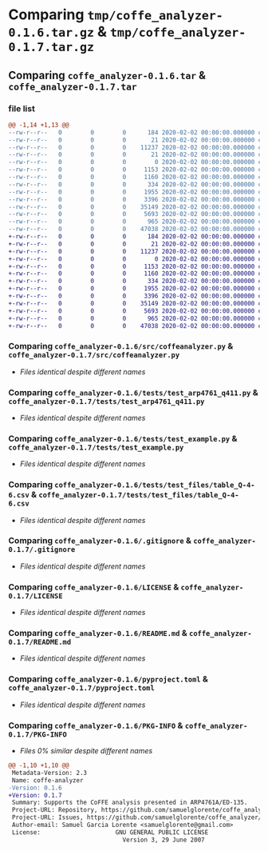 # Comparing `tmp/coffe_analyzer-0.1.6.tar.gz` & `tmp/coffe_analyzer-0.1.7.tar.gz`

## Comparing `coffe_analyzer-0.1.6.tar` & `coffe_analyzer-0.1.7.tar`

### file list

```diff
@@ -1,14 +1,13 @@
--rw-r--r--   0        0        0      184 2020-02-02 00:00:00.000000 coffe_analyzer-0.1.6/requirements-dev.txt
--rw-r--r--   0        0        0       21 2020-02-02 00:00:00.000000 coffe_analyzer-0.1.6/src/__init__.py
--rw-r--r--   0        0        0    11237 2020-02-02 00:00:00.000000 coffe_analyzer-0.1.6/src/coffeanalyzer.py
--rw-r--r--   0        0        0       21 2020-02-02 00:00:00.000000 coffe_analyzer-0.1.6/src/coffe_analyzer/__init__.py
--rw-r--r--   0        0        0        0 2020-02-02 00:00:00.000000 coffe_analyzer-0.1.6/tests/__init__.py
--rw-r--r--   0        0        0     1153 2020-02-02 00:00:00.000000 coffe_analyzer-0.1.6/tests/test_arp4761_q411.py
--rw-r--r--   0        0        0     1160 2020-02-02 00:00:00.000000 coffe_analyzer-0.1.6/tests/test_example.py
--rw-r--r--   0        0        0      334 2020-02-02 00:00:00.000000 coffe_analyzer-0.1.6/tests/test_files/example.csv
--rw-r--r--   0        0        0     1955 2020-02-02 00:00:00.000000 coffe_analyzer-0.1.6/tests/test_files/table_Q-4-6.csv
--rw-r--r--   0        0        0     3396 2020-02-02 00:00:00.000000 coffe_analyzer-0.1.6/.gitignore
--rw-r--r--   0        0        0    35149 2020-02-02 00:00:00.000000 coffe_analyzer-0.1.6/LICENSE
--rw-r--r--   0        0        0     5693 2020-02-02 00:00:00.000000 coffe_analyzer-0.1.6/README.md
--rw-r--r--   0        0        0      965 2020-02-02 00:00:00.000000 coffe_analyzer-0.1.6/pyproject.toml
--rw-r--r--   0        0        0    47038 2020-02-02 00:00:00.000000 coffe_analyzer-0.1.6/PKG-INFO
+-rw-r--r--   0        0        0      184 2020-02-02 00:00:00.000000 coffe_analyzer-0.1.7/requirements-dev.txt
+-rw-r--r--   0        0        0       21 2020-02-02 00:00:00.000000 coffe_analyzer-0.1.7/src/__init__.py
+-rw-r--r--   0        0        0    11237 2020-02-02 00:00:00.000000 coffe_analyzer-0.1.7/src/coffeanalyzer.py
+-rw-r--r--   0        0        0        0 2020-02-02 00:00:00.000000 coffe_analyzer-0.1.7/tests/__init__.py
+-rw-r--r--   0        0        0     1153 2020-02-02 00:00:00.000000 coffe_analyzer-0.1.7/tests/test_arp4761_q411.py
+-rw-r--r--   0        0        0     1160 2020-02-02 00:00:00.000000 coffe_analyzer-0.1.7/tests/test_example.py
+-rw-r--r--   0        0        0      334 2020-02-02 00:00:00.000000 coffe_analyzer-0.1.7/tests/test_files/example.csv
+-rw-r--r--   0        0        0     1955 2020-02-02 00:00:00.000000 coffe_analyzer-0.1.7/tests/test_files/table_Q-4-6.csv
+-rw-r--r--   0        0        0     3396 2020-02-02 00:00:00.000000 coffe_analyzer-0.1.7/.gitignore
+-rw-r--r--   0        0        0    35149 2020-02-02 00:00:00.000000 coffe_analyzer-0.1.7/LICENSE
+-rw-r--r--   0        0        0     5693 2020-02-02 00:00:00.000000 coffe_analyzer-0.1.7/README.md
+-rw-r--r--   0        0        0      965 2020-02-02 00:00:00.000000 coffe_analyzer-0.1.7/pyproject.toml
+-rw-r--r--   0        0        0    47038 2020-02-02 00:00:00.000000 coffe_analyzer-0.1.7/PKG-INFO
```

### Comparing `coffe_analyzer-0.1.6/src/coffeanalyzer.py` & `coffe_analyzer-0.1.7/src/coffeanalyzer.py`

 * *Files identical despite different names*

### Comparing `coffe_analyzer-0.1.6/tests/test_arp4761_q411.py` & `coffe_analyzer-0.1.7/tests/test_arp4761_q411.py`

 * *Files identical despite different names*

### Comparing `coffe_analyzer-0.1.6/tests/test_example.py` & `coffe_analyzer-0.1.7/tests/test_example.py`

 * *Files identical despite different names*

### Comparing `coffe_analyzer-0.1.6/tests/test_files/table_Q-4-6.csv` & `coffe_analyzer-0.1.7/tests/test_files/table_Q-4-6.csv`

 * *Files identical despite different names*

### Comparing `coffe_analyzer-0.1.6/.gitignore` & `coffe_analyzer-0.1.7/.gitignore`

 * *Files identical despite different names*

### Comparing `coffe_analyzer-0.1.6/LICENSE` & `coffe_analyzer-0.1.7/LICENSE`

 * *Files identical despite different names*

### Comparing `coffe_analyzer-0.1.6/README.md` & `coffe_analyzer-0.1.7/README.md`

 * *Files identical despite different names*

### Comparing `coffe_analyzer-0.1.6/pyproject.toml` & `coffe_analyzer-0.1.7/pyproject.toml`

 * *Files identical despite different names*

### Comparing `coffe_analyzer-0.1.6/PKG-INFO` & `coffe_analyzer-0.1.7/PKG-INFO`

 * *Files 0% similar despite different names*

```diff
@@ -1,10 +1,10 @@
 Metadata-Version: 2.3
 Name: coffe-analyzer
-Version: 0.1.6
+Version: 0.1.7
 Summary: Supports the CoFFE analysis presented in ARP4761A/ED-135.
 Project-URL: Repository, https://github.com/samuelglorente/coffe_analyzer.git
 Project-URL: Issues, https://github.com/samuelglorente/coffe_analyzer/issues
 Author-email: Samuel Garcia Lorente <samuelglorente@gmail.com>
 License:                     GNU GENERAL PUBLIC LICENSE
                                Version 3, 29 June 2007
```

